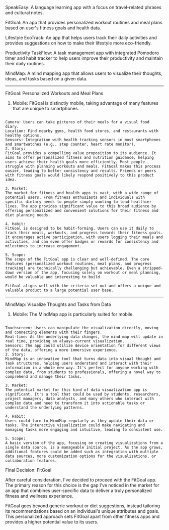 SpeakEasy: A language learning app with a focus on travel-related phrases and cultural notes.

FitGoal: An app that provides personalized workout routines and meal plans based on user's fitness goals and health data.

Lifestyle
EcoTrack: An app that helps users track their daily activities and provides suggestions on how to make their lifestyle more eco-friendly.

Productivity
TaskFlow: A task management app with integrated Pomodoro timer and habit tracker to help users improve their productivity and maintain their daily routines.

MindMap: A mind mapping app that allows users to visualize their thoughts, ideas, and tasks based on a given data. 

-----------
FitGoal: Personalized Workouts and Meal Plans
1. Mobile:
FitGoal is distinctly mobile, taking advantage of many features that are unique to smartphones.
```

Camera: Users can take pictures of their meals for a visual food diary.
Location: Find nearby gyms, health food stores, and restaurants with healthy options.
Sensors: Integration with health tracking sensors in most smartphones and smartwatches (e.g., step counter, heart rate monitor).
2. Story:
FitGoal provides a compelling value proposition to its audience. It aims to offer personalized fitness and nutrition guidance, helping users achieve their health goals more efficiently. Most people struggle with planning workouts and meals. FitGoal makes this process easier, leading to better consistency and results. Friends or peers with fitness goals would likely respond positively to this product idea.

3. Market:
The market for fitness and health apps is vast, with a wide range of potential users. From fitness enthusiasts and individuals with specific dietary needs to people simply wanting to lead healthier lives. The app provides significant value to this broad audience by offering personalized and convenient solutions for their fitness and diet planning needs.

4. Habit:
FitGoal is designed to be habit-forming. Users can use it daily to track their meals, workouts, and progress towards their fitness goals. It encourages active participation, with users logging their meals and activities, and can even offer badges or rewards for consistency and milestones to increase engagement.

5. Scope:
The scope of the FitGoal app is clear and well-defined. The core features (personalized workout routines, meal plans, and progress tracking) are technically challenging but achievable. Even a stripped-down version of the app, focusing solely on workout or meal planning, would be valuable and interesting to build.

FitGoal aligns well with the criteria set out and offers a unique and valuable product to a large potential user base.
```


---
MindMap: Visualize Thoughts and Tasks from Data
1. Mobile:
The MindMap app is particularly suited for mobile.
```

Touchscreen: Users can manipulate the visualization directly, moving and connecting elements with their fingers.
Real-time: As the underlying data changes, the mind map will update in real time, providing an always-current visualization.
Sensors: The app could utilize device orientation for different views of the data, offering a more immersive experience.
2. Story:
MindMap is an innovative tool that turns data into visual thought and task structures, helping users understand and interact with their information in a whole new way. It's perfect for anyone working with complex data, from students to professionals, offering a novel way to comprehend and manage their tasks.

3. Market:
The potential market for this kind of data visualization app is significant. It's a tool that could be used by students, researchers, project managers, data analysts, and many others who interact with complex data and need to transform it into actionable tasks or understand the underlying patterns.

4. Habit:
Users could turn to MindMap regularly as they update their data or tasks. The interactive visualization could make navigating and managing tasks more engaging and intuitive, leading to consistent use.

5. Scope:
A basic version of the app, focusing on creating visualizations from a single data source, is a manageable initial project. As the app grows, additional features could be added such as integration with multiple data sources, more customization options for the visualizations, or collaboration features.
```
Final Decision: FitGoal

After careful consideration, I've decided to proceed with the FitGoal app. The primary reason for this choice is the gap I've noticed in the market for an app that combines user-specific data to deliver a truly personalized fitness and wellness experience.

FitGoal goes beyond generic workout or diet suggestions, instead tailoring its recommendations based on an individual's unique attributes and goals. This personalized approach sets FitGoal apart from other fitness apps and provides a higher potential value to its users.

